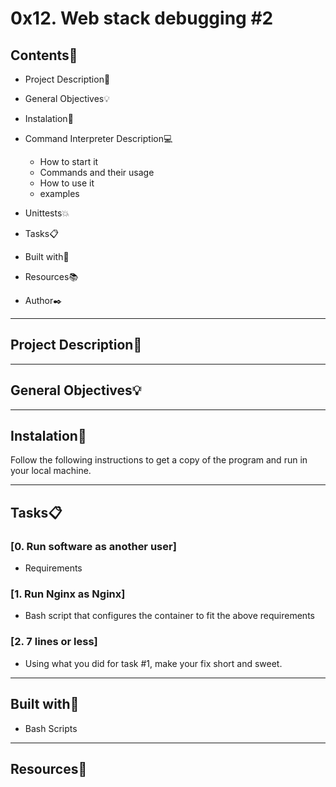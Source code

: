 # 0x12. Web stack debugging #2
 
 
## Contents:open_file_folder:
 
- Project Description:newspaper:
- General Objectives:bulb:
- Instalation:wrench:
- Command Interpreter Description:computer:
 
	* How to start it
	* Commands and their usage
	* How to use it
	* examples
 
- Unittests:boom:
- Tasks:clipboard:
- Built with:hammer:
- Resources:books:
- Author:black_nib:
 
---
 
## Project Description:newspaper:
 
---
 
## General Objectives:bulb:
 
---
 
## Instalation:wrench:
 
Follow the following instructions to get a copy of the program and run in your local machine.

---
 
## Tasks:clipboard:
 
### [0. Run software as another user]
* Requirements
 
 
### [1. Run Nginx as Nginx]
* Bash script that configures the container to fit the above requirements
 
 
### [2. 7 lines or less]
* Using what you did for task #1, make your fix short and sweet.

---
 
## Built with:hammer:

* Bash Scripts
 
---
 
## Resources:book:

